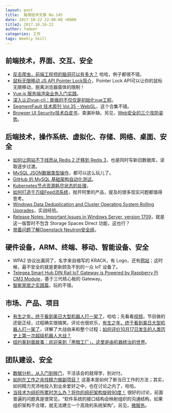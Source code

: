 ```yaml
---
layout: post
title:  每周技术文章 No.145
date: 2017-10-22 22:00:00 +0800
title2: 2017.10.16-22
author: fadeer
categories: 工作
tags: Weekly Skill
---
```


前端技术，界面、交互、安全
----
* [反击爬虫，前端工程师的脑洞可以有多大？](http://litten.me/2017/07/09/prevent-spiders/) 哈哈，例子都很不错。
* [鼠标无限移动 JS API Pointer Lock简介](http://www.zhangxinxu.com/wordpress/2017/10/js-api-pointer-lock/)，Pointer Lock API可以让你的鼠标无限移动，脱离浏览器窗体的限制！
* [Vue.js 服务端渲染业务入门实践](https://segmentfault.com/a/1190000011039920)。
* [深入认识vue-cli：能做的不仅仅是初始化vue工程](https://segmentfault.com/a/1190000011643581)。
* [SegmentFault 技术周刊 Vol.35 - WebGL](https://segmentfault.com/a/1190000011633728)，这个合集不错。
* [Browser UI Security技术白皮书](https://paper.seebug.org/416/)，查漏补缺。另见，[Web安全的三个攻防姿势](https://segmentfault.com/a/1190000011601837)。

后端技术，操作系统、虚拟化、存储、网络、桌面、安全
----
* [如何让网站不下线而从 Redis 2 迁移到 Redis 3](http://blog.jobbole.com/112744/)，也是同时写新旧数据库，读取逐步过渡。
* [MySQL JSON数据类型操作](https://segmentfault.com/a/1190000011580030)，都可以这么玩儿了。
* [GitHub 的 MySQL 基础架构自动化测试](http://blog.jobbole.com/112713/)。
* [Kubernetes节点资源耗尽状态的处理](http://tonybai.com/2017/10/16/out-of-node-resource-handling-in-kubernetes-cluster/)，
* [如何打造千万级Feed流系统](https://yq.aliyun.com/articles/224132)，抛开阿里的产品，提及的很多现实问题都值得思考。
* [Windows Data Deduplication and Cluster Operating System Rolling Upgrades](https://blog.workinghardinit.work/2017/10/18/windows-data-deduplication-and-cluster-operating-system-rolling-upgrades/)，实战经验。
* [Release Notes: Important Issues in Windows Server, version 1709](https://docs.microsoft.com/en-us/windows-server/get-started/server-1709-relnotes)，就是这一版暂时不包含 Storage Spaces Direct 功能，这也行？
* [带着问题了解Openstack Neutron安全组](https://addops.cn/post/openstack-neutron-security-group.html)。

硬件设备，ARM、终端、移动、智能设备、安全
----
<!--preview-end-->
* WPA2 协议出漏洞了，名字来自缩写的 KRACK，有 Logo，还有[网站](https://www.krackattacks.com/)；这时候，最不安全的就是更新顾及不到的一众 IoT 设备了。
* [Telegea Smart Hub DIN Rail IoT Gateway is Powered by Raspberry Pi CM3 Module](https://www.cnx-software.com/2017/10/17/telegea-smart-hub-din-rail-iot-gateway-is-powered-by-raspberry-pi-cm3-module/)，基于三代核心板的 Gateway。
* [智能家居之实践篇](http://blog.yxwang.me/2017/10/smart-home-2/)，玩的不错。

市场、产品、项目
----
* [有生之年，终于看到美日大型机器人打一架了](https://daily.zhihu.com/story/9653034)，哈哈；先看看[视频](https://www.bilibili.com/video/av15509380/)，节目做的还挺正经，过程确实很搞笑。评论也很欢乐，[有生之年，终于看到美日大型机器人打一架了](https://daily.zhihu.com/story/9653034)，详解了大战由来和整个过程；[如何评价10月17日发生的人类历史上第一次超级机器人大战？](https://www.zhihu.com/question/66855787)
* [纽约客封面故事：欢迎来到「黑暗工厂」，这里是由机器统治的世界](https://www.jiqizhixin.com/articles/2017-10-18-13)。

团队建设、安全
----
* [数据分析，从入门到摔门](https://zhuanlan.zhihu.com/p/30103412)，干活该会的就得学，别对付。
* [如何在工作之余找精力做副项目？](http://blog.jobbole.com/112705/) 这基本是如何了断当日工作的方法；其实，如何精力充沛地投入到业余爱好之中，也在讨论之内了，哈哈。
* [当技术为组织所累时怎么办？将你的组织架构旋转90度！](https://mp.weixin.qq.com/s?__biz=MjM5MDE0Mjc4MA==&mid=2650998289&idx=1&sn=af27e4141f347d800eb7f00f6d67bcb4) 很好的讨论，前面普遍的问题真是很常见，“软件系统的接口结构会映射组织的沟通结构，如果组织架构不合理，就无法建立一个高效的系统架构”。另见，[微服务](http://insights.thoughtworks.cn/microservices-2/)。





